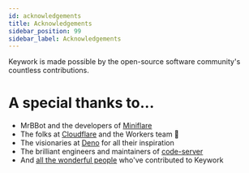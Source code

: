 ```yaml
---
id: acknowledgements
title: Acknowledgements
sidebar_position: 99
sidebar_label: Acknowledgements
---
```


Keywork is made possible by the open-source software community's countless contributions.


# A special thanks to...

- MrBBot and the developers of [Miniflare](https://miniflare.dev/)
- The folks at [Cloudflare](https://cloudflare.com) and the Workers team 💞
- The visionaries at [Deno](https://deno.land) for all their inspiration
- The brilliant engineers and maintainers of [code-server](https://github.com/coder/code-server)
- And [all the wonderful people](https://github.com/nirrius/keywork/graphs/contributors) who've contributed to Keywork
